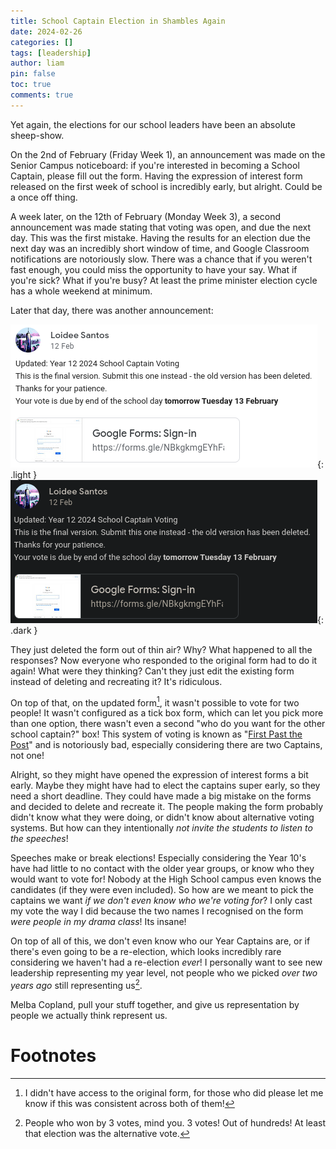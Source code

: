 ```yaml
---
title: School Captain Election in Shambles Again
date: 2024-02-26
categories: []
tags: [leadership]
author: liam
pin: false
toc: true
comments: true
---
```

Yet again, the elections for our school leaders have been an absolute sheep-show. 

On the 2nd of February (Friday Week 1), an announcement was made on the Senior Campus noticeboard: if you're interested in becoming a School Captain, please fill out the form. Having the expression of interest form released on the first week of school is incredibly early, but alright. Could be a once off thing.

A week later, on the 12th of February (Monday Week 3), a second announcement was made stating that voting was open, and due the next day. This was the first mistake. Having the results for an election due the next day was an incredibly short window of time, and Google Classroom notifications are notoriously slow. There was a chance that if you weren't fast enough, you could miss the opportunity to have your say. What if you're sick? What if you're busy? At least the prime minister election cycle has a whole weekend at minimum. 

Later that day, there was another announcement:

![Year Captain voting form deleted?](assets/img/articles/2024-02-26-School-Year-Captains/announcment-3-light.png){: .light }
![Year Captain voting form deleted?](assets/img/articles/2024-02-26-School-Year-Captains/announcment-3-dark.png){: .dark }

They just deleted the form out of thin air? Why? What happened to all the responses? Now everyone who responded to the original form had to do it again! What were they thinking? Can't they just edit the existing form instead of deleting and recreating it? It's ridiculous. 

On top of that, on the updated form[^1], it wasn't possible to vote for two people! It wasn't configured as a tick box form, which can let you pick more than one option, there wasn't even a second "who do you want for the other school captain?" box! This system of voting is known as "[First Past the Post](https://www.youtube.com/watch?v=s7tWHJfhiyo)" and is notoriously bad, especially considering there are two Captains, not one!

Alright, so they might have opened the expression of interest forms a bit early. Maybe they might have had to elect the captains super early, so they need a short deadline. They could have made a big mistake on the forms and decided to delete and recreate it. The people making the form probably didn't know what they were doing, or didn't know about alternative voting systems. But how can they intentionally *not invite the students to listen to the speeches*!

Speeches make or break elections! Especially considering the Year 10's have had little to no contact with the older year groups, or know who they would want to vote for! Nobody at the High School campus even knows the candidates (if they were even included). So how are we meant to pick the captains we want *if we don't even know who we're voting for*? I only cast my vote the way I did because the two names I recognised on the form *were people in my drama class*! Its insane!

On top of all of this, we don't even know who our Year Captains are, or if there's even going to be a re-election, which looks incredibly rare considering we haven't had a re-election *ever*! I personally want to see new leadership representing my year level, not people who we picked *over two years ago* still representing us[^2]. 

Melba Copland, pull your stuff together, and give us representation by people we actually think represent us. 
# Footnotes

[^1]: I didn't have access to the original form, for those who did please let me know if this was consistent across both of them!
[^2]: People who won by 3 votes, mind you. 3 votes! Out of hundreds! At least that election was the alternative vote.
